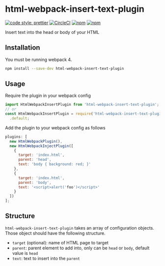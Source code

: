 # html-webpack-insert-text-plugin

[![code style: prettier](https://img.shields.io/badge/code_style-prettier-ff69b4.svg?style=for-the-badge)](https://github.com/prettier/prettier) [![CircleCI](https://img.shields.io/circleci/project/github/hipstersmoothie/html-webpack-insert-text-plugin/master.svg?style=for-the-badge)](https://circleci.com/gh/hipstersmoothie/html-webpack-insert-text-plugin) [![npm](https://img.shields.io/npm/v/html-webpack-insert-text-plugin.svg?style=for-the-badge)](https://www.npmjs.com/package/html-webpack-insert-text-plugin) [![npm](https://img.shields.io/npm/dt/html-webpack-insert-text-plugin.svg?style=for-the-badge)](https://www.npmjs.com/package/html-webpack-insert-text-plugin)

Insert text into the head or body of your HTML

## Installation

You must be running webpack 4.

```bash
npm install --save-dev html-webpack-insert-text-plugin
```

## Usage

Require the plugin in your webpack config

```javascript
import HtmlWebpackInsertPlugin from 'html-webpack-insert-text-plugin';
// or
const HtmlWebpackInsertPlugin = require('html-webpack-insert-text-plugin')
  .default;
```

Add the plugin to your webpack config as follows

```javascript
plugins: [
  new HtmlWebpackPlugin(),
  new HtmlWebpackInjectPlugin([
    {
      target: 'index.html',
      parent: 'head',
      text: 'body { background: red; }'
    },
    {
      target: 'index.html',
      parent: 'body',
      text: '<script>alert('foo')</script>'
    }
  ])
];
```

## Structure

`html-webpack-insert-text-plugin` takes an array of configuration objects. Those object should have the following structure.

- `target` (optional): name of HTML page to target
- `parent`: parent element to add into, only can be `head` or `body`, default value is `head`
- `text`: text to insert into the `parent`
